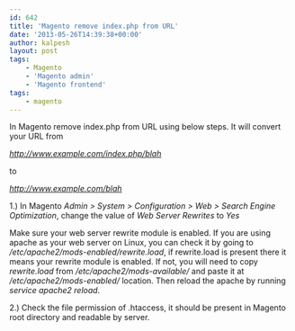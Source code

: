 ```yaml
---
id: 642
title: 'Magento remove index.php from URL'
date: '2013-05-26T14:39:38+00:00'
author: kalpesh
layout: post
tags:
    - Magento
    - 'Magento admin'
    - 'Magento frontend'
tags:
    - magento
---
```


In Magento remove index.php from URL using below steps. It will convert your URL from

*http://www.example.com/index.php/blah*

to

*http://www.example.com/blah*

1.) In Magento *Admin > System > Configuration > Web > Search Engine Optimization*, change the value of *Web Server Rewrites* to *Yes*

Make sure your web server rewrite module is enabled. If you are using apache as your web server on Linux, you can check it by going to */etc/apache2/mods-enabled/rewrite.load*, if rewrite.load is present there it means your rewrite module is enabled. If not, you will need to copy *rewrite.load* from */etc/apache2/mods-available/* and paste it at */etc/apache2/mods-enabled/* location. Then reload the apache by running *service apache2 reload*.

2.) Check the file permission of .htaccess, it should be present in Magento root directory and readable by server.